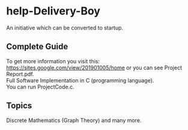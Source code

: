 # help-Delivery-Boy
An initiative which can be converted to startup.

<h2> Complete Guide</h2>

To get more information you visit this: https://sites.google.com/view/201901005/home  or you can see Project Report.pdf.<br>
Full Software Implementation in C (programming language).<br>
You can run ProjectCode.c.

<h2>Topics</h2>
Discrete Mathematics (Graph Theory) and many more.
